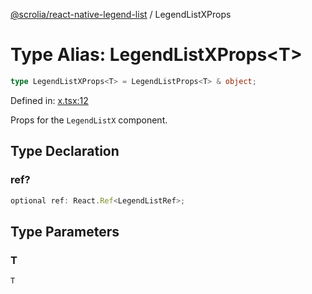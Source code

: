[@scrolia/react-native-legend-list](../README.md) / LegendListXProps

# Type Alias: LegendListXProps\<T\>

```ts
type LegendListXProps<T> = LegendListProps<T> & object;
```

Defined in: [x.tsx:12](https://github.com/scrolia/react-native/blob/72dbfebee1489f0d6f88a5ac0f4a4cba7ccca4eb/packages/react-native-legend-list/src/x.tsx#L12)

Props for the `LegendListX` component.

## Type Declaration

### ref?

```ts
optional ref: React.Ref<LegendListRef>;
```

## Type Parameters

### T

`T`
